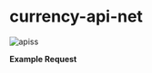 # currency-api-net
![apiss](https://user-images.githubusercontent.com/40075395/60808799-d35e1900-a191-11e9-971c-9d3f7e1d4088.png)

**Example Request**
